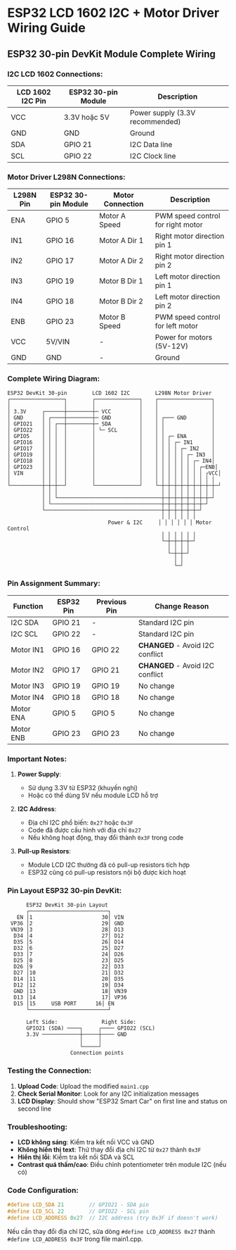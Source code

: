 # ESP32 LCD 1602 I2C + Motor Driver Wiring Guide

## ESP32 30-pin DevKit Module Complete Wiring

### I2C LCD 1602 Connections:

| LCD 1602 I2C Pin | ESP32 30-pin Module | Description                     |
| ---------------- | ------------------- | ------------------------------- |
| VCC              | 3.3V hoặc 5V        | Power supply (3.3V recommended) |
| GND              | GND                 | Ground                          |
| SDA              | GPIO 21             | I2C Data line                   |
| SCL              | GPIO 22             | I2C Clock line                  |

### Motor Driver L298N Connections:

| L298N Pin | ESP32 30-pin Module | Motor Connection | Description                       |
| --------- | ------------------- | ---------------- | --------------------------------- |
| ENA       | GPIO 5              | Motor A Speed    | PWM speed control for right motor |
| IN1       | GPIO 16             | Motor A Dir 1    | Right motor direction pin 1       |
| IN2       | GPIO 17             | Motor A Dir 2    | Right motor direction pin 2       |
| IN3       | GPIO 19             | Motor B Dir 1    | Left motor direction pin 1        |
| IN4       | GPIO 18             | Motor B Dir 2    | Left motor direction pin 2        |
| ENB       | GPIO 23             | Motor B Speed    | PWM speed control for left motor  |
| VCC       | 5V/VIN              | -                | Power for motors (5V-12V)         |
| GND       | GND                 | -                | Ground                            |

### Complete Wiring Diagram:

```
ESP32 DevKit 30-pin        LCD 1602 I2C        L298N Motor Driver
┌─────────────────┐        ┌──────────────┐    ┌─────────────────┐
│                 │        │              │    │                 │
│ 3.3V     ┌──────┼────────┼─ VCC         │    │                 │
│ GND      │ ┌────┼────────┼─ GND         │    │ ┌─── GND        │
│ GPIO21   │ │ ┌──┼────────┼─ SDA         │    │ │               │
│ GPIO22   │ │ │  │        │ └─ SCL       │    │ │               │
│ GPIO5    │ │ │  │        │              │    │ │ ┌─ ENA        │
│ GPIO16   │ │ │  │        │              │    │ │ │ ┌─ IN1      │
│ GPIO17   │ │ │  │        │              │    │ │ │ │ ┌─ IN2    │
│ GPIO19   │ │ │  │        │              │    │ │ │ │ │ ┌─ IN3  │
│ GPIO18   │ │ │  │        │              │    │ │ │ │ │ │ ┌─ IN4│
│ GPIO23   │ │ │  │        │              │    │ │ │ │ │ │ │ ┌─ENB│
│ VIN      │ │ │  │        │              │    │ │ │ │ │ │ │ │ ┌VCC│
│          │ │ │  │        │              │    │ │ │ │ │ │ │ │ │ │
└──────────┼─┼─┼──┘        └──────────────┘    └─┼─┼─┼─┼─┼─┼─┼─┼─┼─┘
           │ │ │                                 │ │ │ │ │ │ │ │ │
           │ │ └─────────────────────────────────┼─┼─┼─┼─┼─┼─┼─┼─┘
           │ └───────────────────────────────────┼─┼─┼─┼─┼─┼─┼─┘
           └─────────────────────────────────────┼─┼─┼─┼─┼─┼─┘
                                                 │ │ │ │ │ │
                                Power & I2C     │ │ │ │ │ │ Motor Control
                                                 │ │ │ │ │ │
                                                 └─┼─┼─┼─┼─┘
                                                   │ │ │ │
                                                   └─┼─┼─┘
                                                     │ │
                                                     └─┘
```

### Pin Assignment Summary:

| Function  | ESP32 Pin | Previous Pin | Change Reason                    |
| --------- | --------- | ------------ | -------------------------------- |
| I2C SDA   | GPIO 21   | -            | Standard I2C pin                 |
| I2C SCL   | GPIO 22   | -            | Standard I2C pin                 |
| Motor IN1 | GPIO 16   | GPIO 22      | **CHANGED** - Avoid I2C conflict |
| Motor IN2 | GPIO 17   | GPIO 21      | **CHANGED** - Avoid I2C conflict |
| Motor IN3 | GPIO 19   | GPIO 19      | No change                        |
| Motor IN4 | GPIO 18   | GPIO 18      | No change                        |
| Motor ENA | GPIO 5    | GPIO 5       | No change                        |
| Motor ENB | GPIO 23   | GPIO 23      | No change                        |

### Important Notes:

1. **Power Supply**:

   - Sử dụng 3.3V từ ESP32 (khuyến nghị)
   - Hoặc có thể dùng 5V nếu module LCD hỗ trợ

2. **I2C Address**:

   - Địa chỉ I2C phổ biến: `0x27` hoặc `0x3F`
   - Code đã được cấu hình với địa chỉ `0x27`
   - Nếu không hoạt động, thay đổi thành `0x3F` trong code

3. **Pull-up Resistors**:
   - Module LCD I2C thường đã có pull-up resistors tích hợp
   - ESP32 cũng có pull-up resistors nội bộ được kích hoạt

### Pin Layout ESP32 30-pin DevKit:

```
      ESP32 DevKit 30-pin Layout
      ┌─────────────────────────┐
   EN │1                      30│ VIN
 VP36 │2                      29│ GND
 VN39 │3                      28│ D13
  D34 │4                      27│ D12
  D35 │5                      26│ D14
  D32 │6                      25│ D27
  D33 │7                      24│ D26
  D25 │8                      23│ D25
  D26 │9                      22│ D33
  D27 │10                     21│ D32
  D14 │11                     20│ D35
  D12 │12                     19│ D34
  GND │13                     18│ VN39
  D13 │14                     17│ VP36
  D15 │15     USB PORT      16│ EN
      └─────────────────────────┘

      Left Side:              Right Side:
      GPIO21 (SDA) ────┐     ┌──── GPIO22 (SCL)
      3.3V ────────────┼─────┼──── GND
                       │     │
                       └─────┘
                    Connection points
```

### Testing the Connection:

1. **Upload Code**: Upload the modified `main1.cpp`
2. **Check Serial Monitor**: Look for any I2C initialization messages
3. **LCD Display**: Should show "ESP32 Smart Car" on first line and status on second line

### Troubleshooting:

- **LCD không sáng**: Kiểm tra kết nối VCC và GND
- **Không hiển thị text**: Thử thay đổi địa chỉ I2C từ `0x27` thành `0x3F`
- **Hiển thị lỗi**: Kiểm tra kết nối SDA và SCL
- **Contrast quá thấm/cao**: Điều chỉnh potentiometer trên module I2C (nếu có)

### Code Configuration:

```cpp
#define LCD_SDA 21        // GPIO21 - SDA pin
#define LCD_SCL 22        // GPIO22 - SCL pin
#define LCD_ADDRESS 0x27  // I2C address (try 0x3F if doesn't work)
```

Nếu cần thay đổi địa chỉ I2C, sửa dòng `#define LCD_ADDRESS 0x27` thành `#define LCD_ADDRESS 0x3F` trong file main1.cpp.
